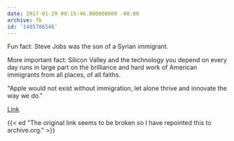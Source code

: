 ```yaml
---
date: 2017-01-29 08:15:46.000000000 -08:00
archive: fb
id: '1485706546'
---
```


Fun fact: Steve Jobs was the son of a Syrian immigrant. 

<!--more-->

More important fact: Silicon Valley and the technology you depend on every day runs in large part on the brilliance and hard work of American immigrants from all places, of all faiths.

"Apple would not exist without immigration, let alone thrive and innovate the way we do."

[Link](https://web.archive.org/web/20170129062622/https://www.recode.net/2017/1/28/14425952/tim-cook-donald-trump)

{{< ed "The original link seems to be broken so I have repointed this to archive.org." >}}